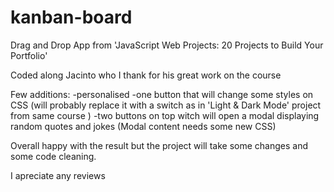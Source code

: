 # kanban-board

Drag and Drop App from 'JavaScript Web Projects: 20 Projects to Build Your Portfolio' 

Coded along Jacinto who I thank for his great work on the course

Few additions:
-personalised
-one button that will change some styles on CSS (will probably replace it with a switch as in 'Light & Dark Mode' project from same course )
-two buttons on top witch will open a modal displaying random quotes and jokes (Modal content needs some new CSS)

Overall happy with the result but the project will take some changes and some code cleaning.

I apreciate any reviews


